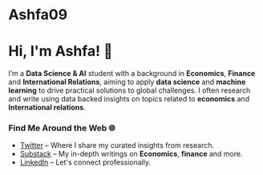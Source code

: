 # Ashfa09
# Hi, I'm Ashfa! 👋

I’m a **Data Science & AI** student with a background in **Economics**, **Finance** and **International Relations**, aiming to apply **data science** and **machine learning** to drive practical solutions to global challenges. I often research and write using data backed insights on topics related to **economics** and **International relations**.

### Find Me Around the Web 🌐
- [Twitter](https://x.com/A_Ashfa_) – Where I share my curated insights from research.
- [Substack](https://ashfa.substack.com/) – My in-depth writings on  **Economics**, **finance** and more.
- [LinkedIn](https://www.linkedin.com/in/ashfa-aqeel/) – Let's connect professionally.
